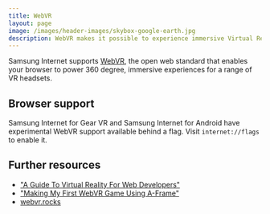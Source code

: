 ```yaml
---
title: WebVR
layout: page
image: /images/header-images/skybox-google-earth.jpg
description: WebVR makes it possible to experience immersive Virtual Reality in your browser
---
```

Samsung Internet supports [WebVR](https://w3c.github.io/webvr/), the open web standard that enables your browser to power 360 degree, immersive experiences for a range of VR headsets.

## Browser support

Samsung Internet for Gear VR and Samsung Internet for Android have experimental WebVR support available behind a flag. Visit `internet://flags` to enable it.

## Further resources

* ["A Guide To Virtual Reality For Web Developers"](https://www.smashingmagazine.com/2017/09/guide-virtual-reality-web-developers/)
* ["Making My First WebVR Game Using A-Frame"](https://medium.com/samsung-internet-dev/making-my-first-webvr-game-using-a-frame-d8096bfca28)
* [webvr.rocks](https://webvr.rocks/)
